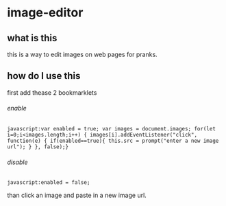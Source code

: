 # image-editor

## what is this
this is a way to edit images on web pages for pranks.

## how do I use this
first add thease 2 bookmarklets
###### enable
```
javascript:var enabled = true; var images = document.images; for(let i=0;i<images.length;i++) { images[i].addEventListener("click", function(e) { if(enabled==true){ this.src = prompt("enter a new image url"); } }, false);}
```
###### disable
```
javascript:enabled = false;
```
than click an image and paste in a new image url.
